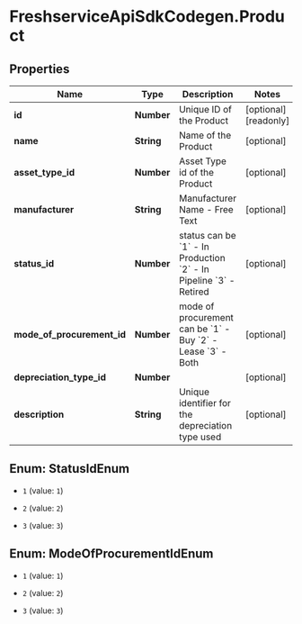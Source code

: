 # FreshserviceApiSdkCodegen.Product

## Properties

| Name                       | Type       | Description                                                                                     | Notes                 |
| -------------------------- | ---------- | ----------------------------------------------------------------------------------------------- | --------------------- |
| **id**                     | **Number** | Unique ID of the Product                                                                        | [optional] [readonly] |
| **name**                   | **String** | Name of the Product                                                                             | [optional]            |
| **asset_type_id**          | **Number** | Asset Type id of the Product                                                                    | [optional]            |
| **manufacturer**           | **String** | Manufacturer Name - Free Text                                                                   | [optional]            |
| **status_id**              | **Number** | status can be &#x60;1&#x60; - In Production &#x60;2&#x60; - In Pipeline &#x60;3&#x60; - Retired | [optional]            |
| **mode_of_procurement_id** | **Number** | mode of procurement can be &#x60;1&#x60; - Buy &#x60;2&#x60; - Lease &#x60;3&#x60; - Both       | [optional]            |
| **depreciation_type_id**   | **Number** |                                                                                                 | [optional]            |
| **description**            | **String** | Unique identifier for the depreciation type used                                                | [optional]            |

## Enum: StatusIdEnum

- `1` (value: `1`)

- `2` (value: `2`)

- `3` (value: `3`)

## Enum: ModeOfProcurementIdEnum

- `1` (value: `1`)

- `2` (value: `2`)

- `3` (value: `3`)
